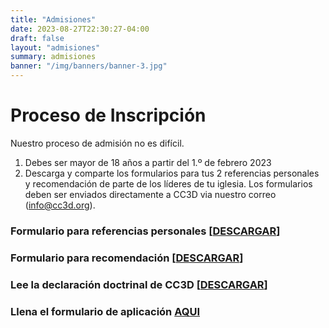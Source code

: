 ```yaml
---
title: "Admisiones"
date: 2023-08-27T22:30:27-04:00
draft: false
layout: "admisiones"
summary: admisiones
banner: "/img/banners/banner-3.jpg"
---
```


#  Proceso de Inscripción


Nuestro proceso de admisión no es difícil.

1. Debes ser mayor de 18 años a partir del 1.º de febrero 2023
2. Descarga y comparte los formularios para tus 2 referencias personales y recomendación de parte de los líderes de tu iglesia. Los formularios deben ser enviados directamente a CC3D via nuestro correo (info@cc3d.org).

### Formulario para referencias personales [[**DESCARGAR**\]](https://cloud.cc3d.org/index.php/s/Krjpo5gNt3tk6PP/download)

### Formulario para recomendación [[**DESCARGAR**]](https://cloud.cc3d.org/index.php/s/TRGe9AdrjT87MNy/download)

### Lee la declaración doctrinal de CC3D [[**DESCARGAR**]](https://cloud.cc3d.org/index.php/s/xDAXbwtyz7GKpHA/download)

### Llena el formulario de aplicación [**AQUI**](https://cloud.cc3d.org/index.php/apps/forms/s/m8AsF6b3RScrLE7L7BmPk7y2)
